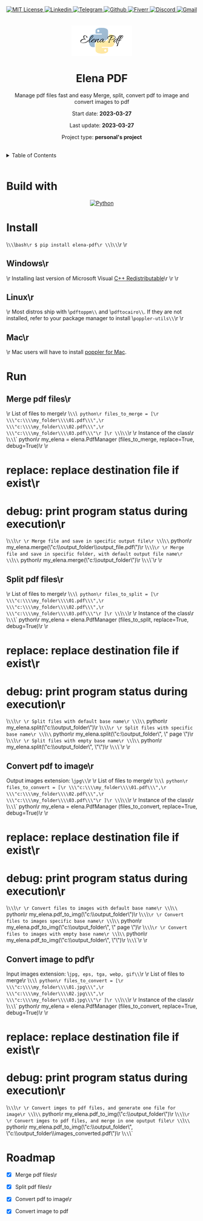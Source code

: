 <div><a href='https://github.com/github.com/darideveloper/blob/master/LICENSE' target='_blank'>
            <img src='https://img.shields.io/github/license/github.com/darideveloper.svg?style=for-the-badge' alt='MIT License' height='30px'/>
        </a><a href='https://www.linkedin.com/in/francisco-dari-hernandez-6456b6181/' target='_blank'>
                <img src='https://img.shields.io/static/v1?style=for-the-badge&message=LinkedIn&color=0A66C2&logo=LinkedIn&logoColor=FFFFFF&label=' alt='Linkedin' height='30px'/>
            </a><a href='https://t.me/darideveloper' target='_blank'>
                <img src='https://img.shields.io/static/v1?style=for-the-badge&message=Telegram&color=26A5E4&logo=Telegram&logoColor=FFFFFF&label=' alt='Telegram' height='30px'/>
            </a><a href='https://github.com/darideveloper' target='_blank'>
                <img src='https://img.shields.io/static/v1?style=for-the-badge&message=GitHub&color=181717&logo=GitHub&logoColor=FFFFFF&label=' alt='Github' height='30px'/>
            </a><a href='https://www.fiverr.com/darideveloper?up_rollout=true' target='_blank'>
                <img src='https://img.shields.io/static/v1?style=for-the-badge&message=Fiverr&color=222222&logo=Fiverr&logoColor=1DBF73&label=' alt='Fiverr' height='30px'/>
            </a><a href='https://discord.com/users/992019836811083826' target='_blank'>
                <img src='https://img.shields.io/static/v1?style=for-the-badge&message=Discord&color=5865F2&logo=Discord&logoColor=FFFFFF&label=' alt='Discord' height='30px'/>
            </a><a href='mailto:darideveloper@gmail.com?subject=Hello Dari Developer' target='_blank'>
                <img src='https://img.shields.io/static/v1?style=for-the-badge&message=Gmail&color=EA4335&logo=Gmail&logoColor=FFFFFF&label=' alt='Gmail' height='30px'/>
            </a></div><div align='center'><br><br><img src='https://github.com/darideveloper/elena_pdf/blob/master/Elena%20PDF%20logo.png?raw=true' alt='Elena PDF' height='80px'/>

# Elena PDF

Manage pdf files fast and easy Merge, split, convert pdf to image and convert images to pdf

Start date: **2023-03-27**

Last update: **2023-03-27**

Project type: **personal's project**

</div><br><details>
            <summary>Table of Contents</summary>
            <ol>
<li><a href='#buildwith'>Build With</a></li>
<li><a href='#media'>Media</a></li>
<li><a href='#install'>Install</a></li>
<li><a href='#run'>Run</a></li>
<li><a href='#roadmap'>Roadmap</a></li></ol>
        </details><br>

# Build with

<div align='center'><a href='https://www.python.org/' target='_blank'> <img src='https://cdn.svgporn.com/logos/python.svg' alt='Python' title='Python' height='50px'/> </a></div>

# Install

\\`\\`\\`bash\r
$ pip install elena-pdf\r
\\`\\`\\`\r
\r
## Windows\r
\r
Installing last version of Microsoft Visual [C++ Redistributable](https://support.microsoft.com/en-us/topic/the-latest-supported-visual-c-downloads-2647da03-1eea-4433-9aff-95f26a218cc0)\r
\r
\r
## Linux\r
\r
Most distros ship with \\`pdftoppm\\` and \\`pdftocairo\\`. If they are not installed, refer to your package manager to install \\`poppler-utils\\`\r
\r
## Mac\r
\r
Mac users will have to install [poppler for Mac](http://macappstore.org/poppler/).

# Run

## Merge pdf files\r
\r
List of files to merge\r
\\`\\`\\` python\r
files_to_merge = [\r
    \\\"c:\\\\my_folder\\\\01.pdf\\\",\r
    \\\"c:\\\\my_folder\\\\02.pdf\\\",\r
    \\\"c:\\\\my_folder\\\\03.pdf\\\"\r
]\r
\\`\\`\\`\r
\r
Instance of the class\r
\\`\\`\\` python\r
my_elena = elena.PdfManager (files_to_merge, replace=True, debug=True)\r
\r
# replace: replace destination file if exist\r
# debug: print program status during execution\r
\\`\\`\\`\r
\r
Merge file and save in specific output file\r
\\`\\`\\` python\r
my_elena.merge(\\\"c:\\\\output_folder\\\\output_file.pdf\\\")\r
\\`\\`\\`\r
\r
Merge file and save in specific folder, with default output file name\r
\\`\\`\\` python\r
my_elena.merge(\\\"c:\\\\output_folder\\\")\r
\\`\\`\\`\r
\r
## Split pdf files\r
\r
List of files to merge\r
\\`\\`\\` python\r
files_to_split = [\r
    \\\"c:\\\\my_folder\\\\01.pdf\\\",\r
    \\\"c:\\\\my_folder\\\\02.pdf\\\",\r
    \\\"c:\\\\my_folder\\\\03.pdf\\\"\r
]\r
\\`\\`\\`\r
\r
Instance of the class\r
\\`\\`\\` python\r
my_elena = elena.PdfManager (files_to_split, replace=True, debug=True)\r
\r
# replace: replace destination file if exist\r
# debug: print program status during execution\r
\\`\\`\\`\r
\r
Split files with default base name\r
\\`\\`\\` python\r
my_elena.split(\\\"c:\\\\output_folder\\\")\r
\\`\\`\\`\r
\r
Split files with specific base name\r
\\`\\`\\` python\r
my_elena.split(\\\"c:\\\\output_folder\\\", \\\" page \\\")\r
\\`\\`\\`\r
\r
Split files with empty base name\r
\\`\\`\\` python\r
my_elena.split(\\\"c:\\\\output_folder\\\", \\\"\\\")\r
\\`\\`\\`\r
\r
## Convert pdf to image\r
Output images extension: \\`jpg\\`\r
\r
List of files to merge\r
\\`\\`\\` python\r
files_to_convert = [\r
    \\\"c:\\\\my_folder\\\\01.pdf\\\",\r
    \\\"c:\\\\my_folder\\\\02.pdf\\\",\r
    \\\"c:\\\\my_folder\\\\03.pdf\\\"\r
]\r
\\`\\`\\`\r
\r
Instance of the class\r
\\`\\`\\` python\r
my_elena = elena.PdfManager (files_to_convert, replace=True, debug=True)\r
\r
# replace: replace destination file if exist\r
# debug: print program status during execution\r
\\`\\`\\`\r
\r
Convert files to images with default base name\r
\\`\\`\\` python\r
my_elena.pdf_to_img(\\\"c:\\\\output_folder\\\")\r
\\`\\`\\`\r
\r
Convert files to images specific base name\r
\\`\\`\\` python\r
my_elena.pdf_to_img(\\\"c:\\\\output_folder\\\", \\\" page \\\")\r
\\`\\`\\`\r
\r
Convert files to images with empty base name\r
\\`\\`\\` python\r
my_elena.pdf_to_img(\\\"c:\\\\output_folder\\\", \\\"\\\")\r
\\`\\`\\`\r
\r
## Convert image to pdf\r
Input images extension: \\`jpg, eps, tga, webp, gif\\`\r
\r
List of files to merge\r
\\`\\`\\` python\r
files_to_convert = [\r
    \\\"c:\\\\my_folder\\\\01.jpg\\\",\r
    \\\"c:\\\\my_folder\\\\02.jpg\\\",\r
    \\\"c:\\\\my_folder\\\\03.jpg\\\"\r
]\r
\\`\\`\\`\r
\r
Instance of the class\r
\\`\\`\\` python\r
my_elena = elena.PdfManager (files_to_convert, replace=True, debug=True)\r
\r
# replace: replace destination file if exist\r
# debug: print program status during execution\r
\\`\\`\\`\r
\r
Convert imges to pdf files, and generate one file for image\r
\\`\\`\\` python\r
my_elena.pdf_to_img(\\\"c:\\\\output_folder\\\")\r
\\`\\`\\`\r
\r
Convert imges to pdf files, and merge in one oputput file\r
\\`\\`\\` python\r
my_elena.pdf_to_img(\\\"c:\\\\output_folder\\\", \\\"c:\\\\output_folder\\\\images_converted.pdf\\\")\r
\\`\\`\\`

# Roadmap

* [X] Merge pdf files\r
* [X] Split pdf files\r
* [X] Convert pdf to image\r
* [X] Convert image to pdf


